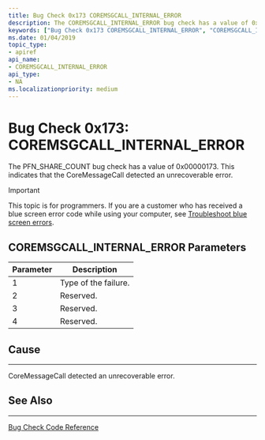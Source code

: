 ```yaml
---
title: Bug Check 0x173 COREMSGCALL_INTERNAL_ERROR
description: The COREMSGCALL_INTERNAL_ERROR bug check has a value of 0x00000173. This indicates that the CoreMessageCall detected an unrecoverable error.
keywords: ["Bug Check 0x173 COREMSGCALL_INTERNAL_ERROR", "COREMSGCALL_INTERNAL_ERROR"]
ms.date: 01/04/2019
topic_type:
- apiref
api_name:
- COREMSGCALL_INTERNAL_ERROR
api_type:
- NA
ms.localizationpriority: medium
---
```


# Bug Check 0x173: COREMSGCALL\_INTERNAL\_ERROR

The PFN\_SHARE\_COUNT bug check has a value of 0x00000173. This indicates that the CoreMessageCall detected an unrecoverable error.


> [!IMPORTANT]
> This topic is for programmers. If you are a customer who has received a blue screen error code while using your computer, see [Troubleshoot blue screen errors](https://support.microsoft.com/help/14238/windows-10-troubleshoot-blue-screen-errors).


 
## COREMSGCALL\_INTERNAL\_ERROR Parameters

|Parameter|Description|
|--- |--- |
|1| Type of the failure.|
|2| Reserved. |
|3| Reserved. |
|4| Reserved. |

## Cause
-----

CoreMessageCall detected an unrecoverable error.


## See Also
----------

[Bug Check Code Reference](bug-check-code-reference2.md)

 




